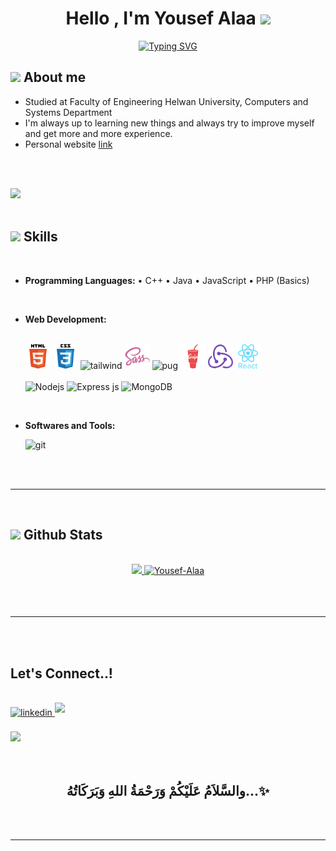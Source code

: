 
<h1 align="center"><b>Hello , I'm Yousef Alaa </b><img src="https://media.giphy.com/media/hvRJCLFzcasrR4ia7z/giphy.gif" width="35"></h1>

<p align="center">
<a href="https://git.io/typing-svg"><img src="https://readme-typing-svg.herokuapp.com?font=Fira+Code&pause=1000&width=435&lines=Computer+Engineer;And+a+MERN+Stack+Developer." alt="Typing SVG" /></a>
</p>


	
## <picture><img src = "https://icons.veryicon.com/png/o/weather/yochie-icons/me-8.png" width = 22px></picture> **About me**


- Studied at Faculty of Engineering Helwan University, Computers and Systems Department
- I'm always up to learning new things and always try to improve myself and get more and more experience.
- Personal website [link](https://yousef-alaa.netlify.app)


<br><br>

<img src="https://user-images.githubusercontent.com/73097560/115834477-dbab4500-a447-11eb-908a-139a6edaec5c.gif"><br><br>

## <img src="https://media2.giphy.com/media/QssGEmpkyEOhBCb7e1/giphy.gif?cid=ecf05e47a0n3gi1bfqntqmob8g9aid1oyj2wr3ds3mg700bl&rid=giphy.gif" width ="25"><b> Skills</b>
<br>

<p align="center">
    
- **Programming Languages:**
 • C++
 • Java
 • JavaScript
 • PHP (Basics)

<br />

- **Web Development:**

    <p align="left">
        <br />
        <img src="https://raw.githubusercontent.com/devicons/devicon/master/icons/html5/html5-original-wordmark.svg" alt="html5" width="40" height="40" />
        <img src="https://raw.githubusercontent.com/devicons/devicon/master/icons/css3/css3-original-wordmark.svg" alt="css3" width="40" height="40" />
        <img src="https://images.seeklogo.com/logo-png/35/2/tailwind-css-logo-png_seeklogo-354675.png" alt="tailwind" width="40" height="40" />
        <img src="https://raw.githubusercontent.com/devicons/devicon/master/icons/sass/sass-original.svg" alt="sass" width="40" height="40" />
        <img src="https://cdn.worldvectorlogo.com/logos/pug.svg" alt="pug" width="40" height="40" />
        <img src="https://raw.githubusercontent.com/devicons/devicon/master/icons/gulp/gulp-plain.svg" alt="gulp" width="40" height="40" />
        <img src="https://raw.githubusercontent.com/devicons/devicon/master/icons/redux/redux-original.svg" alt="redux" width="40" height="40" />
        <img src="https://raw.githubusercontent.com/devicons/devicon/master/icons/react/react-original-wordmark.svg" alt="react" width="40" height="40" />
        <br />
        <br />
        <img src="https://static-00.iconduck.com/assets.00/node-js-icon-1817x2048-g8tzf91e.png" alt="Nodejs" width="35" height="40" />
        <img src="https://d2eip9sf3oo6c2.cloudfront.net/tags/images/000/000/359/thumb/expressjslogo.png" alt="Express js" width="40" height="40" />
        <img src="https://www.svgrepo.com/show/331488/mongodb.svg" alt="MongoDB" width="40" height="40" />


    </p>

<br>

- **Softwares and Tools:**

    <img src="https://www.vectorlogo.zone/logos/git-scm/git-scm-icon.svg" alt="git" width="40" height="40" />

</p>

<br>
<br>

-----

<br>


## <img src="https://media.giphy.com/media/iY8CRBdQXODJSCERIr/giphy.gif" width="35"><b> Github Stats </b>
<br>

<div align="center">

<a href="https://github.com/Yousef-Alaa/">
  <img src="https://github-readme-stats.vercel.app/api?username=Yousef-Alaa&include_all_commits=true&count_private=true&show_icons=true&line_height=20&title_color=7A7ADB&icon_color=2234AE&text_color=D3D3D3&bg_color=0,000000,130F40" width="450"/>
  <img src="https://github-readme-stats.vercel.app/api/top-langs?username=Yousef-Alaa&show_icons=true&locale=en&layout=compact&line_height=20&title_color=7A7ADB&icon_color=2234AE&text_color=D3D3D3&bg_color=0,000000,130F40" width="375"  alt="Yousef-Alaa"/>

</a>
</div>

<br>
<br>
<br>

-----

<br>
<br>

## <b> Let's Connect..!</b>
<br>
<div align='left'>


<a href="https://www.linkedin.com/in/yousef-alaa-4b54021b2" target="_blank">
<img src="https://img.shields.io/badge/linkedin: yousef alaa-%2300acee.svg?color=405DE6&style=for-the-badge&logo=linkedin&logoColor=white" alt=linkedin style="margin-bottom: 5px;"/>
</a>

<a href="mailto:yousefalaa11223344@gmail.com" target="_blank">
<img src="https://img.shields.io/badge/gmail:  yousef alaa-%23EA4335.svg?style=for-the-badge&logo=gmail&logoColor=white" t=mail style="margin-bottom: 5px;" />
</a>

</div>

<br>
<img src="https://user-images.githubusercontent.com/73097560/115834477-dbab4500-a447-11eb-908a-139a6edaec5c.gif">
<br>
<br>
<br>

<div align='center'>

## <b>والسَّلاَمُ عَلَيْكُمْ وَرَحْمَةُ اللهِ وَبَرَكَاتُهُ...✨</b>

</div>
<br>
<br>

---
